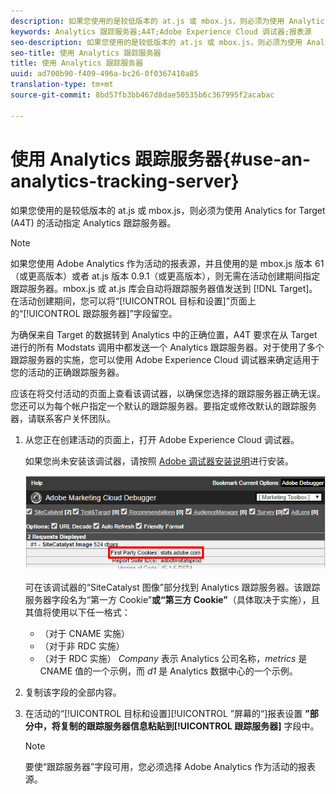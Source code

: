 ```yaml
---
description: 如果您使用的是较低版本的 at.js 或 mbox.js，则必须为使用 Analytics for Target (A4T) 的活动指定 Analytics 跟踪服务器。
keywords: Analytics 跟踪服务器;A4T;Adobe Experience Cloud 调试器;报表源
seo-description: 如果您使用的是较低版本的 at.js 或 mbox.js，则必须为使用 Analytics for Target (A4T) 的活动指定 Analytics 跟踪服务器。
seo-title: 使用 Analytics 跟踪服务器
title: 使用 Analytics 跟踪服务器
uuid: ad700b90-f409-496a-bc26-0f0367410a85
translation-type: tm+mt
source-git-commit: 8bd57fb3bb467d8dae50535b6c367995f2acabac

---
```



# 使用 Analytics 跟踪服务器{#use-an-analytics-tracking-server}

如果您使用的是较低版本的 at.js 或 mbox.js，则必须为使用 Analytics for Target (A4T) 的活动指定 Analytics 跟踪服务器。

>[!NOTE]
>
>如果您使用 Adobe Analytics 作为活动的报表源，并且使用的是 mbox.js 版本 61（或更高版本）或者 at.js 版本 0.9.1（或更高版本），则无需在活动创建期间指定跟踪服务器。mbox.js 或 at.js 库会自动将跟踪服务器值发送到 [!DNL Target]。在活动创建期间，您可以将“[!UICONTROL 目标和设置]”页面上的“[!UICONTROL 跟踪服务器]”字段留空。

为确保来自 Target 的数据转到 Analytics 中的正确位置，A4T 要求在从 Target 进行的所有 Modstats 调用中都发送一个 Analytics 跟踪服务器。对于使用了多个跟踪服务器的实施，您可以使用 Adobe Experience Cloud 调试器来确定适用于您的活动的正确跟踪服务器。

应该在将交付活动的页面上查看该调试器，以确保您选择的跟踪服务器正确无误。您还可以为每个帐户指定一个默认的跟踪服务器。要指定或修改默认的跟踪服务器，请联系客户关怀团队。

1. 从您正在创建活动的页面上，打开 Adobe Experience Cloud 调试器。

   如果您尚未安装该调试器，请按照 [Adobe 调试器安装说明](https://marketing.adobe.com/resources/help/en_US/sc/implement/debugger_install.html)进行安装。

   ![](assets/Screen_DebuggerTrackServ.png)

   可在该调试器的“SiteCatalyst 图像”部分找到 Analytics 跟踪服务器。该跟踪服务器字段名为“第一方 Cookie”**或“第三方 Cookie”**（具体取决于实施），且其值将使用以下任一格式：

   * （对于 CNAME 实施）
   * （对于非 RDC 实施）
   * （对于 RDC 实施）
   *Company* 表示 Analytics 公司名称，*metrics* 是 CNAME 值的一个示例，而 *d1* 是 Analytics 数据中心的一个示例。
1. 复制该字段的全部内容。
1. 在活动的“[!UICONTROL 目标和设置][!UICONTROL ”屏幕的“]报表设置 **”部分中，将复制的跟踪服务器信息粘贴到[!UICONTROL 跟踪服务器]** 字段中。

   >[!NOTE]
   >
   >要使“跟踪服务器”字段可用，您必须选择 Adobe Analytics 作为活动的报表源。

